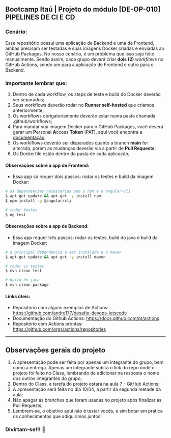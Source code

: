 ## Bootcamp Itaú | Projeto do módulo [DE-OP-010] PIPELINES DE CI E CD

### Cenário:
Esse repositório possui uma aplicação de Backend e uma de Frontend, ambas precisam ser testadas e suas imagens Docker criadas e enviadas ao GitHub Packages. No nosso cenário, é um problema que isso seja feito manualmente. Sendo assim, cada grupo deverá criar **dois (2)** *workflows* no GitHub Actions, sendo um para a aplicação de Frontend e outro para o Backend.


### Importante lembrar que:
1. Dentro de cada workflow, os steps de teste e build do Docker deverão ser separados;
2. Seus workflows deverão rodar no **Runner self-hosted** que criamos anteriormente;
3. Os workflows obrigatoriamente deverão estar numa pasta chamada .github/workflows;
4. Para mandar sua imagem Docker para o GitHub Packages, você deverá gerar um **P**ersonal **A**ccess **Token** (PAT), aqui você encontra a [documentação](https://docs.github.com/pt/authentication/keeping-your-account-and-data-secure/creating-a-personal-access-token);
5. Os worklflows deverão ser disparados quanto a branch **main** for alterada, porém as mudanças deverão via a partir de **Pull Requests**;
6. Os Dockerfile estão dentro da pasta de cada aplicação;

#### Observações sobre a app de Frontend:
- Essa app só requer dois passos: rodar os testes e build da imagem Docker:
```sh
# as dependencias necessarias sao o npm e a angular-cli
$ apt-get update && apt-get -y install npm
$ npm install -g @angular/cli

# rodar testes
$ ng test
```

#### Observações sobre a app de Backend:
- Essa app requer três passos: rodar os testes, build do java e build da imagem Docker:
```sh
# a principal dependencia a ser instalada e o maven
$ apt-get update && apt-get -y install maven

# rodar os testes
$ mvn clean test

# build do java
$ mvn clean package
```
#### Links úteis:
- Repositório com alguns exemplos de Actions: https://github.com/andre177/desafio-devops-letscode
- Documentação do Github Actions: https://docs.github.com/pt/actions
- Repositório com Actions prontas: https://github.com/orgs/actions/repositories
---
## Observações gerais do projeto
1. A apresentação pode ser feita por apenas um integrante do grupo, bem como a entrega. Apenas um integrante subirá o link do repo onde o projeto foi feito no Class, lembrando de adicionar na resposta o nome dos outros integrantes do grupo;
2. Dentro do Class, a tarefa do projeto estará na aula 7 - GitHub Actions;
3. A apresentação será feita no dia 10/04, a partir da segunda metade da aula;
4. Não apagar as branches que foram usadas no projeto após finalizar as Pull Requests;
5. Lembrem-se, o objetivo aqui não é testar vocês, e sim botar em prática os conhecimentos que adiquirimos juntos!

### Divirtam-se!!! :hugs:
